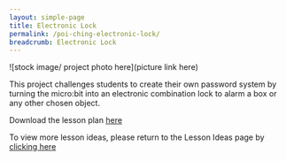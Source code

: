 ```yaml
---
layout: simple-page
title: Electronic Lock
permalink: /poi-ching-electronic-lock/
breadcrumb: Electronic Lock
---
```


![stock image/ project photo here](picture link here)

This project challenges students to create their own password system by turning the micro:bit into an electronic combination lock to alarm a box or any other chosen object.

Download the lesson plan [here](/files/lesson-plans/primary-schools/design-and-technology/Poi-Ching-Electronic-Lock.pdf)

To view more lesson ideas, please return to the Lesson Ideas page by [clicking here](/in-schools/digital-maker/lesson-ideas-primary/)
